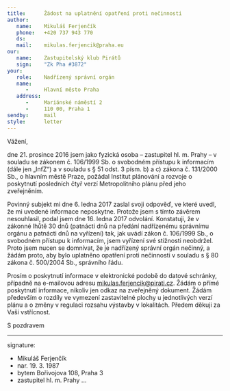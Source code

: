 ```yaml
---
title:      Žádost na uplatnění opatření proti nečinnosti
author:
   name:    Mikuláš Ferjenčík
   phone:   +420 737 943 770
   ds:      
   mail:    mikulas.ferjencik@praha.eu
our:
   name:    Zastupitelský klub Pirátů
   sign:    "Zk Pha #3872"
your:
   role:    Nadřízený správní orgán
   name:    
      -     Hlavní město Praha
   address:
      -     Mariánské náměstí 2
      -     110 00, Praha 1
sendby:     mail
style:      letter
---
```


Vážení,

dne 21. prosince 2016 jsem jako fyzická osoba – zastupitel hl. m. Prahy – v souladu se zákonem č. 106/1999 Sb. o svobodném přístupu k informacím (dále jen „InfZ“) a v souladu s § 51 odst. 3 písm. b) a c) zákona č. 131/2000 Sb., o hlavním městě Praze, požádal Institut plánování a rozvoje o poskytnutí posledních čtyř verzí Metropolitního plánu před jeho zveřejněním.

Povinný subjekt mi dne 6. ledna 2017 zaslal svoji odpověď, ve které uvedl, že mi uvedené informace neposkytne. Protože jsem s tímto závěrem nesouhlasil, podal jsem dne 16. ledna 2017 odvolání. Konstatuji, že v zákonné lhůtě 30 dnů (patnácti dnů na předání nadřízenému správnímu orgánu a patnácti dnů na vyřízení) tak, jak uvádí zákon č. 106/1999 Sb., o svobodném přístupu k informacím, jsem vyřízení své stížnosti neobdržel. Proto jsem nucen se domnívat, že je nadřízený správní orgán nečinný, a žádám proto, aby bylo uplatněno opatření proti nečinnosti v souladu s § 80 zákona č. 500/2004 Sb., správního řádu. 

Prosím o poskytnutí informace v elektronické podobě do datové schránky, případně na e-mailovou adresu mikulas.ferjencik@pirati.cz. Žádám o přímé poskytnutí informace, nikoliv jen odkaz na zveřejněný dokument. Žádám především o rozdíly ve vymezení zastavitelné plochy u jednotlivých verzí plánu a o změny v regulaci rozsahu výstavby v lokalitách. Předem děkuji za Vaši vstřícnost.

S pozdravem

---
signature:
  - Mikuláš Ferjenčík
  - nar. 19. 3. 1987
  - bytem Bořivojova 108, Praha 3
  - zastupitel hl. m. Prahy
...
